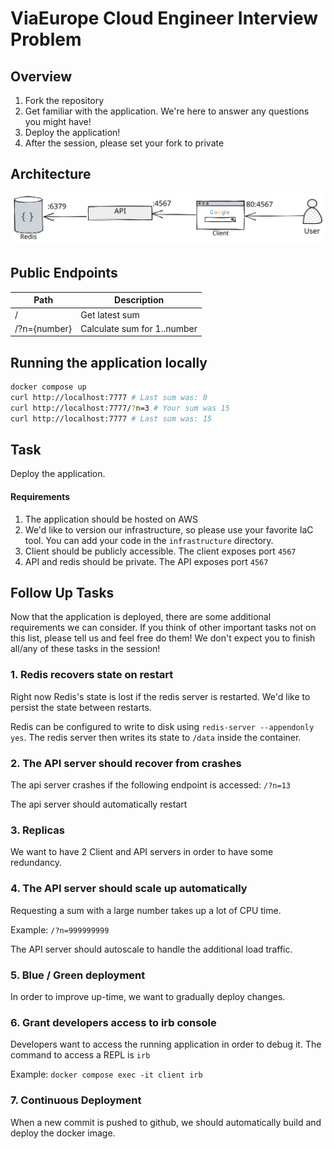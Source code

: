 # ViaEurope Cloud Engineer Interview Problem

## Overview

1. Fork the repository
2. Get familiar with the application. We're here to answer any questions you might have!
3. Deploy the application!
4. After the session, please set your fork to private

## Architecture

![Architecture Diagram](/images/architecture.svg)

## Public Endpoints

| Path | Description |
| ---- | ----------- |
| /    | Get latest sum | 
| /?n={number} | Calculate sum for 1..number |

## Running the application locally

```bash
docker compose up
curl http://localhost:7777 # Last sum was: 0
curl http://localhost:7777/?n=3 # Your sum was 15
curl http://localhost:7777 # Last sum was: 15
```

## Task

Deploy the application.

#### Requirements

1. The application should be hosted on AWS
1. We'd like to version our infrastructure, so please use your favorite IaC
   tool. You can add your code in the `infrastructure` directory.
1. Client should be publicly accessible. The client exposes port `4567`
1. API and redis should be private. The API exposes port `4567`

## Follow Up Tasks

Now that the application is deployed, there are some additional requirements we can consider. If you think of other important tasks not on this list, please tell us and feel free do them! We don't expect you to finish all/any of these tasks in the session! 

### 1. Redis recovers state on restart

Right now Redis's state is lost if the redis server is restarted. We'd like to persist the state between restarts.

Redis can be configured to write to disk using `redis-server --appendonly yes`. The redis server then writes its
state to `/data` inside the container.

### 2. The API server should recover from crashes

The api server crashes if the following endpoint is accessed: `/?n=13`

The api server should automatically restart

### 3. Replicas

We want to have 2 Client and API servers in order to have some redundancy.

### 4. The API server should scale up automatically

Requesting a sum with a large number takes up a lot of CPU time.

Example: `/?n=999999999`

The API server should autoscale to handle the additional load traffic.

### 5. Blue / Green deployment

In order to improve up-time, we want to gradually deploy changes.

### 6. Grant developers access to irb console

Developers want to access the running application in order to debug it. 
The command to access a REPL is `irb`

Example: `docker compose exec -it client irb`

### 7. Continuous Deployment

When a new commit is pushed to github, we should automatically build and deploy
the docker image.
